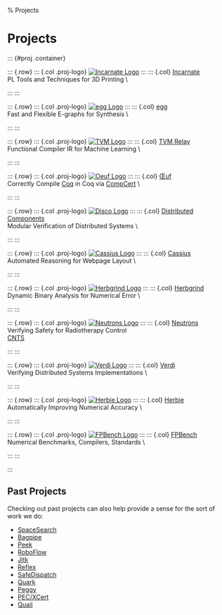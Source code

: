 % Projects

# Projects

::: {#proj .container}

<!-- TODO add carpentry compiler -->
<!-- TODO add titanic -->
<!-- TODO add proof engineering -->

::: {.row}
::: {.col .proj-logo}
  [![Incarnate Logo](thumb/logo-incarnate.png)](http://incarnate.uwplse.org/)
:::
::: {.col}
  [Incarnate](http://incarnate.uwplse.org/) \
  PL Tools and Techniques for 3D Printing \
  <!-- TODO pubs -->
  <!-- PLDI 2020 -->
  <!-- ICFP 2018 -->
  <!-- SNAPL 2017 -->
:::
:::

::: {.row}
::: {.col .proj-logo}
  [![egg Logo](thumb/logo-egg.svg)](https://egraphs-good.github.io/)
:::
::: {.col}
  [egg](https://egraphs-good.github.io/) \
  Fast and Flexible E-graphs for Synthesis \
  <!-- TODO pubs -->
:::
:::

::: {.row}
::: {.col .proj-logo}
  [![TVM Logo](thumb/logo-tvm.png)](https://tvm.apache.org/docs/dev/index.html#tvm-relay)
:::
::: {.col}
  [TVM Relay](https://tvm.apache.org/docs/dev/index.html#tvm-relay) \
  Functional Compiler IR for Machine Learning \
  <!-- TODO pubs -->
  <!-- TVM -->
  <!-- MAPL 2018 -->
:::
:::

::: {.row}
::: {.col .proj-logo}
  [![Oeuf Logo](thumb/logo-oeuf.png)](http://oeuf.uwplse.org/)
:::
::: {.col}
  [Œuf](http://oeuf.uwplse.org/) \
  Correctly Compile [Coq](https://coq.inria.fr/) in Coq
  via [CompCert](http://compcert.inria.fr/) \
  <!-- TODO pubs -->
  <!-- CPP 2018 -->
:::
:::

::: {.row}
::: {.col .proj-logo}
  [![Disco Logo](thumb/logo-disco.png)](https://distributedcomponents.net/)
:::
::: {.col}
  [Distributed Components](https://distributedcomponents.net/) \
  Modular Verification of Distributed Systems \
  <!-- TODO pubs -->
  <!-- POPL 2018 -->
  <!-- SNAPL 2017 -->
:::
:::

::: {.row}
::: {.col .proj-logo}
  [![Cassius Logo](thumb/logo-cassius.png)](http://cassius.uwplse.org/)
:::
::: {.col}
  [Cassius](http://cassius.uwplse.org/) \
  Automated Reasoning for Webpage Layout \
  <!-- TODO pubs -->
  <!-- PLDI 2018 -->
:::
:::

::: {.row}
::: {.col .proj-logo}
  [![Herbgrind Logo](thumb/logo-herbgrind.png)](http://herbgrind.ucsd.edu/)
:::
::: {.col}
  [Herbgrind](http://herbgrind.ucsd.edu/) \
  Dynamic Binary Analysis for Numerical Error \
  <!-- TODO pubs -->
  <!-- PLDI 2018 -->
:::
:::

::: {.row}
::: {.col .proj-logo}
  [![Neutrons Logo](thumb/logo-neutrons.png)](http://neutrons.uwplse.org/)
:::
::: {.col}
  [Neutrons](http://neutrons.uwplse.org/) \
  Verifying Safety for Radiotherapy Control \
  [CNTS](https://staff.washington.edu/jon/cnts/) &nbsp;
  <!-- TODO pubs -->
  <!-- ICALEPS 2017 -->
  <!-- CAV 2016 -->
  <!-- SNAPL 2015 -->
  <!-- VSTTE 2016 (talk) -->
:::
:::

::: {.row}
::: {.col .proj-logo}
  [![Verdi Logo](thumb/logo-verdi.png)](http://verdi.uwplse.org/)
:::
::: {.col}
  [Verdi](http://verdi.uwplse.org/) \
  Verifying Distributed Systems Implementations \
  <!-- TODO pubs -->
  <!-- CPP 2016 -->
  <!-- PLDI 2015 -->
:::
:::

::: {.row}
::: {.col .proj-logo}
  [![Herbie Logo](thumb/logo-herbie.png)](http://herbie.uwplse.org/)
:::
::: {.col}
  [Herbie](http://herbie.uwplse.org/) \
  Automatically Improving Numerical Accuracy \
  <!-- TODO pubs -->
  <!-- NSV 2020 -->
  <!-- PLDI 2015 -->
:::
:::

::: {.row}
::: {.col .proj-logo}
  [![FPBench Logo](thumb/logo-fpbench.png)](http://fpbench.org/)
:::
::: {.col}
  [FPBench](http://fpbench.org/) \
  Numerical Benchmarks, Compilers, Standards \
  <!-- TODO pubs -->
  <!-- NSV 2016 -->
:::
:::

:::

## Past Projects

Checking out past projects can also help provide
  a sense for the sort of work we do:

- [SpaceSearch](https://github.com/konne88/SpaceSearch)
- [Bagpipe](http://bagpipe.uwplse.org/bagpipe/)
- [Peek](http://peek.uwplse.org/)
- [RoboFlow](https://homes.cs.washington.edu/~ztatlock/roboflow/)
- [Jitk](http://css.csail.mit.edu/jitk/)
- [Reflex](http://goto.ucsd.edu/reflex/)
- [SafeDispatch](https://homes.cs.washington.edu/~ztatlock/pubs/sd-jang-ndss14.pdf)
- [Quark](http://goto.ucsd.edu/quark/)
- [Peggy](https://www.cs.cornell.edu/~ross/publications/eqsat/)
- [PEC/XCert](http://cseweb.ucsd.edu/~lerner/collider.html)
- [Quail](http://cseweb.ucsd.edu/~lerner/quail.html)

